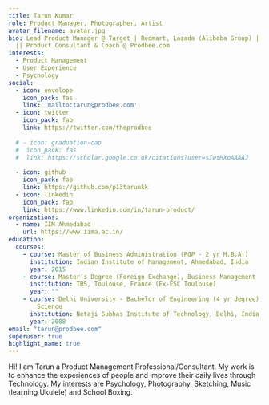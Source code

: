 ```yaml
---
title: Tarun Kumar
role: Product Manager, Photographer, Artist
avatar_filename: avatar.jpg
bio: Lead Product Manager @ Target | Redmart, Lazada (Alibaba Group) | Ola Cabs
  || Product Consultant & Coach @ Prodbee.com
interests:
  - Product Management
  - User Experience
  - Psychology
social:
  - icon: envelope
    icon_pack: fas
    link: 'mailto:tarun@prodbee.com'
  - icon: twitter
    icon_pack: fab
    link: https://twitter.com/theprodbee
    
  # - icon: graduation-cap
  #  icon_pack: fas
  #  link: https://scholar.google.co.uk/citations?user=sIwtMXoAAAAJ
  
  - icon: github
    icon_pack: fab
    link: https://github.com/p13tarunkk
  - icon: linkedin
    icon_pack: fab
    link: https://www.linkedin.com/in/tarun-product/
organizations:
  - name: IIM Ahmedabad
    url: https://www.iima.ac.in/
education:
  courses:
    - course: Master of Business Administration (PGP - 2 yr M.B.A.)
      institution: Indian Institute of Management, Ahmedabad, India
      year: 2015
    - course: Master’s Degree (Foreign Exchange), Business Management
      institution: TBS, Toulouse, France (Ex-ESC Toulouse)
      year: ""
    - course: Delhi University - Bachelor of Engineering (4 yr degree), Computer
        Science
      institution: Netaji Subhas Institute of Technology, Delhi, India
      year: 2008
email: "tarun@prodbee.com"
superuser: true
highlight_name: true
---
```

Hi! I am Tarun a Product Management Professional/Consultant. My work is to enhance the experiences of people and improve their daily lives through Technology. 
My interests are Psychology, Photography, Sketching, Music (learning Ukulele) and School Boxing.
